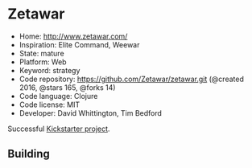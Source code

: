 # Zetawar

- Home: http://www.zetawar.com/
- Inspiration: Elite Command, Weewar
- State: mature
- Platform: Web
- Keyword: strategy
- Code repository: https://github.com/Zetawar/zetawar.git (@created 2016, @stars 165, @forks 14)
- Code language: Clojure
- Code license: MIT
- Developer: David Whittington, Tim Bedford

Successful [Kickstarter project](https://www.kickstarter.com/projects/djwhitt/zetawar).

## Building
